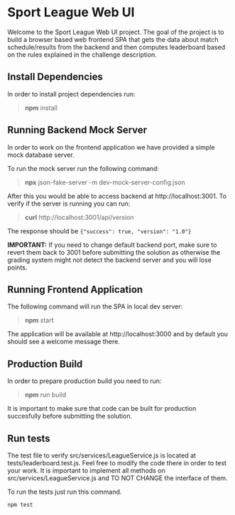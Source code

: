 # Sport League Web UI

Welcome to the Sport League Web UI project. The goal of the project is to build a browser based web frontend SPA that gets the data about match schedule/results from the backend and then computes leaderboard based on the rules explained in the challenge description.

## Install Dependencies

In order to install project dependencies run:

> **npm** install

## Running Backend Mock Server

In order to work on the frontend application we have provided a simple mock database server.

To run the mock server run the following command:

> **npx** json-fake-server -m dev-mock-server-config.json

After this you would be able to access backend at http://localhost:3001. To verify if the server is running you can run:

> **curl** http://localhost:3001/api/version

The response should be `{"success": true, "version": "1.0"}`

**IMPORTANT:** If you need to change default backend port, make sure to revert them back to 3001 before submitting the solution as otherwise the grading system might not detect the backend server and you will lose points.

## Running Frontend Application

The following command will run the SPA in local dev server:

> **npm** start

The application will be available at http://localhost:3000 and by default you should see a welcome message there.

## Production Build

In order to prepare production build you need to run:

> **npm** run build

It is important to make sure that code can be built for production succesfully before submitting the solution.

## Run tests

The test file to verify src/services/LeagueService.js is located at tests/leaderboard.test.js. Feel free to modify the code there in order to test your work.
It is important to implement all methods on src/services/LeagueService.js and TO NOT CHANGE the interface of them.

To run the tests just run this command. 

```shell
npm test
```

